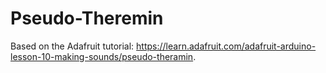# Pseudo-Theremin
Based on the Adafruit tutorial: https://learn.adafruit.com/adafruit-arduino-lesson-10-making-sounds/pseudo-theramin.
